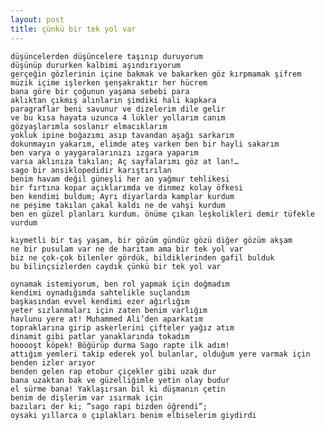 ```yaml
---
layout: post
title: çünkü bir tek yol var
---
```


    düşüncelerden düşüncelere taşınıp duruyorum
    düşünüp dururken kalbimi aşındırıyorum
    gerçeğin gözlerinin içine bakmak ve bakarken göz kırpmamak şifrem
    müzik içime işlerken şenşakraktır her hücrem
    bana göre bir çoğunun yaşama sebebi para
    aklıktan çıkmış alınların şimdiki hali kapkara
    paragraflar beni savunur ve dizelerim dile gelir
    ve bu kısa hayata uzunca 4 lükler yollarım canım
    gözyaşlarımla soslanır elmacıklarım
    yokluk ipine boğazımı asıp tavandan aşağı sarkarım
    dokunmayın yakarım, elimde ateş varken ben bir hayli sakarım
    ben varya o yaygaralarınızı ızgara yaparım
    varsa aklınıza takılan; Aç sayfalarımı göz at lan!…
    sago bir ansiklopedidir karıştırılan
    benim havam değil güneşli her an yağmur tehlikesi
    bir fırtına kopar açıklarımda ve dinmez kolay öfkesi
    ben kendimi buldum; Ayrı diyarlarda kamplar kurdum
    ne peşime takılan çakal kaldı ne de vahşi kurdum
    ben en güzel planları kurdum. önüme çıkan leşkolikleri demir tüfekle vurdum

    kıymetli bir taş yaşam, bir gözüm gündüz gözü diğer gözüm akşam
    ne bir pusulam var ne de haritam ama bir tek yol var
    biz ne çok-çok bilenler gördük, bildiklerinden gafil bulduk
    bu bilinçsizlerden caydık çünkü bir tek yol var

    oynamak istemiyorum, ben rol yapmak için doğmadım
    kendimi oynadığımda sahtelikle suçlandım
    başkasından evvel kendimi ezer ağırlığım
    yeter sızlanmaları için zaten benim varlığım
    havlunu yere at! Muhammed Ali’den aparkatım
    topraklarına girip askerlerini çifteler yağız atım
    dinamit gibi patlar yanaklarında tokadım
    hooooşt köpek! Böğürüp durma Sago rapte ilk adım!
    attığım yemleri takip ederek yol bulanlar, olduğum yere varmak için benden izler arıyor
    benden gelen rap etobur çiçekler gibi uzak dur
    bana uzaktan bak ve güzelliğimle yetin olay budur
    el sürme bana! Yaklaşırsan bil ki düşmanın çetin
    benim de dişlerim var ısırmak için
    bazıları der ki; ”sago rapi bizden öğrendi”;
    oysaki yıllarca o çıplakları benim elbiselerim giydirdi

